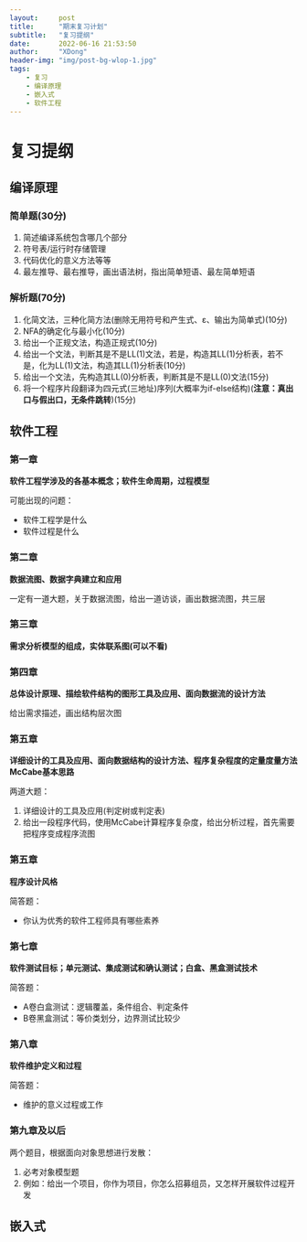 ```yaml
---
layout:     post
title:      "期末复习计划"
subtitle:   "复习提纲"
date:       2022-06-16 21:53:50
author:     "XDong"
header-img: "img/post-bg-wlop-1.jpg"
tags:
    - 复习
    - 编译原理 
    - 嵌入式 
    - 软件工程
---
```


# 复习提纲

## 编译原理

### 简单题(30分)

1. 简述编译系统包含哪几个部分
2. 符号表/运行时存储管理
3. 代码优化的意义方法等等
4. 最左推导、最右推导，画出语法树，指出简单短语、最左简单短语

### 解析题(70分)

1. 化简文法，三种化简方法(删除无用符号和产生式、ε、输出为简单式)(10分)
2. NFA的确定化与最小化(10分)
3. 给出一个正规文法，构造正规式(10分)
4. 给出一个文法，判断其是不是LL(1)文法，若是，构造其LL(1)分析表，若不是，化为LL(1)文法，构造其LL(1)分析表(10分)
5. 给出一个文法，先构造其LL(0)分析表，判断其是不是LL(0)文法(15分)
6. 将一个程序片段翻译为四元式(三地址)序列(大概率为if-else结构)(**注意：真出口与假出口，无条件跳转**)(15分)

## 软件工程

### 第一章

**软件工程学涉及的各基本概念；软件生命周期，过程模型**

可能出现的问题：

- 软件工程学是什么
- 软件过程是什么

### 第二章

**数据流图、数据字典建立和应用**

一定有一道大题，关于数据流图，给出一道访谈，画出数据流图，共三层

### 第三章

**需求分析模型的组成，实体联系图(可以不看)**

### 第四章

**总体设计原理、描绘软件结构的图形工具及应用、面向数据流的设计方法**

给出需求描述，画出结构层次图

### 第五章

**详细设计的工具及应用、面向数据结构的设计方法、程序复杂程度的定量度量方法McCabe基本思路**

两道大题：

1. 详细设计的工具及应用(判定树或判定表)
2. 给出一段程序代码，使用McCabe计算程序复杂度，给出分析过程，首先需要把程序变成程序流图

### 第五章

**程序设计风格**

简答题：

- 你认为优秀的软件工程师具有哪些素养

### 第七章

**软件测试目标；单元测试、集成测试和确认测试；白盒、黑盒测试技术**

简答题：

- A卷白盒测试：逻辑覆盖，条件组合、判定条件
- B卷黑盒测试：等价类划分，边界测试比较少

### 第八章

**软件维护定义和过程**

简答题：

- 维护的意义过程或工作

### 第九章及以后

两个题目，根据面向对象思想进行发散：

1. 必考对象模型题
2. 例如：给出一个项目，你作为项目，你怎么招募组员，又怎样开展软件过程开发

## 嵌入式

